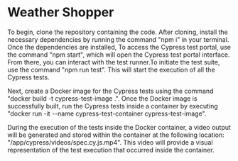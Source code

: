 # Weather Shopper

To begin, clone the repository containing the code. After cloning, install the necessary dependencies by running the command "npm i" in your terminal. Once the dependencies are installed, To access the Cypress test portal, use the command "npm start", which will open the Cypress test portal interface. From there, you can interact with the test runner.To initiate the test suite, use the command "npm run test". This will start the execution of all the Cypress tests.

Next, create a Docker image for the Cypress tests using the command "docker build -t cypress-test-image .". Once the Docker image is successfully built, run the Cypress tests inside a container by executing "docker run -it --name cypress-test-container cypress-test-image".

During the execution of the tests inside the Docker container, a video output will be generated and stored within the container at the following location: "/app/cypress/videos/spec.cy.js.mp4". This video will provide a visual representation of the test execution that occurred inside the container.